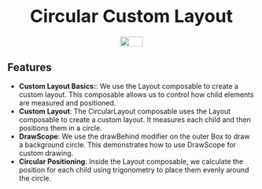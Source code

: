 
<div style="text-align: center;">
  <h1 style="font-size: 36px; margin-bottom: 20px;">Circular Custom Layout</h1>
  
  <div style="display: flex; justify-content: center; gap: 20px;">
    <img src="https://github.com/user-attachments/assets/c8f99f05-425d-467a-9450-c2a2004efc0a" style="width: 30%; max-width: 300px;">
  </div>
</div>

## Features
- **Custom Layout Basics:**: We use the Layout composable to create a custom layout. This composable allows us to control how child elements are measured and positioned.
- **Custom Layout**: The CircularLayout composable uses the Layout composable to create a custom layout. It measures each child and then positions them in a circle.
- **DrawScope**: We use the drawBehind modifier on the outer Box to draw a background circle. This demonstrates how to use DrawScope for custom drawing.
- **Circular Positioning**: Inside the Layout composable, we calculate the position for each child using trigonometry to place them evenly around the circle.




